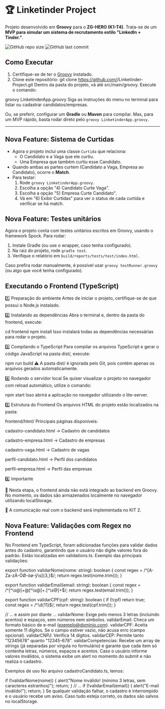 # 🏆 Linketinder Project 

Projeto desenvolvido em **Groovy** para o **ZG-HERO (K1-T4)**. Trata-se de um **MVP para simular um sistema de recrutamento estilo "LinkedIn + Tinder."**.

![GitHub repo size](https://img.shields.io/github/repo-size/MarceloRoner/Linketinder-Project)
![GitHub last commit](https://img.shields.io/github/last-commit/MarceloRoner/Linketinder-Project)

## Como Executar
1. Certifique-se de ter o [Groovy](https://groovy-lang.org/) instalado.
2. Clone este repositório:
   git clone https://github.com/<seu-usuario>/Linketinder-Project.git
Dentro da pasta do projeto, vá até src/main/groovy.
Execute o comando:

groovy LinketinderApp.groovy
Siga as instruções do menu no terminal para listar ou cadastrar candidatos/empresas.


Ou, se preferir, configurar um **Gradle** ou **Maven** para compilar. Mas, para um MVP rápido, basta rodar direto pelo `groovy LinketinderApp.groovy`.

---

## Nova Feature: Sistema de Curtidas
- Agora o projeto inclui uma classe `Curtida` que relaciona:
  - O Candidato e a Vaga que ele curtiu.
  - Uma Empresa que também curtiu esse Candidato.
- Quando ambas as partes curtem (Candidato a Vaga, Empresa ao Candidato), ocorre o **Match**.
- Para testar:
  1. Rode `groovy LinketinderApp.groovy`.
  2. Escolha a opção "4) Candidato Curte Vaga".
  3. Escolha a opção "5) Empresa Curte Candidato".
  4. Vá em "6) Exibir Curtidas" para ver o status de cada curtida e verificar se há match.

## Nova Feature: Testes unitários
  Agora o projeto conta com testes unitários escritos em Groovy, usando o framework Spock. Para rodar:

1. Instale Gradle (ou use o wrapper, caso tenha configurado).
2. Na raiz do projeto, rode `gradle test`.
3. Verifique o relatório em `build/reports/tests/test/index.html`.

Caso prefira rodar manualmente, é possível usar `groovy testRunner.groovy` (ou algo que você tenha configurado).

## Executando o Frontend (TypeScript)

1️⃣ Preparação do ambiente
Antes de iniciar o projeto, certifique-se de que possui o Node.js instalado.

2️⃣ Instalando as dependências
Abra o terminal e, dentro da pasta do frontend, execute:


cd frontend
npm install
Isso instalará todas as dependências necessárias para rodar o projeto.

3️⃣ Compilando o TypeScript
Para compilar os arquivos TypeScript e gerar o código JavaScript na pasta dist/, execute:


npm run build
⚠️ A pasta dist/ é ignorada pelo Git, pois contém apenas os arquivos gerados automaticamente.

4️⃣ Rodando o servidor local
Se quiser visualizar o projeto no navegador com reload automático, utilize o comando:

npm start
Isso abrirá a aplicação no navegador utilizando o lite-server.

5️⃣ Estrutura do Frontend
Os arquivos HTML do projeto estão localizados na pasta:

frontend/html/
Principais páginas disponíveis:

cadastro-candidato.html → Cadastro de candidatos

cadastro-empresa.html → Cadastro de empresas

cadastro-vaga.html → Cadastro de vagas

perfil-candidato.html → Perfil dos candidatos

perfil-empresa.html → Perfil das empresas

6️⃣ Importante

📌 Nesta etapa, o frontend ainda não está integrado ao backend em Groovy. No momento, os dados são armazenados localmente no navegador utilizando localStorage.

📌 A comunicação real com o backend será implementada no KIT 2.

## Nova Feature: Validações com Regex no Frontend
No Frontend em TypeScript, foram adicionadas funções para validar dados antes do cadastro, garantindo que o usuário não digite valores fora do padrão. Estão localizadas em validations.ts.
Exemplo das principais validações:

export function validarNome(nome: string): boolean {
  const regex = /^[A-Za-zÀ-ÖØ-öø-ÿ\s]{3,}$/;
  return regex.test(nome.trim());
}

export function validarEmail(email: string): boolean {
  const regex = /^[^\s@]+@[^\s@]+\.[^\s@]+$/;
  return regex.test(email.trim());
}

export function validarCPF(cpf: string): boolean {
  if (!cpf) return true;  
  const regex = /^\d{11}$/;
  return regex.test(cpf.trim());
}

// ... e assim por diante ...
validarNome: Exige pelo menos 3 letras (incluindo acentos) e espaços, sem números nem símbolos.
validarEmail: Checa um formato básico de e-mail (exemplo@dominio.com).
validarCPF: Aceita somente 11 dígitos. Se o campo estiver vazio, não acusa erro (campo opcional).
validarCNPJ: Verifica 14 dígitos.
validarCEP: Permite tanto "12345678" quanto "12345-678".
validarCompetencias: Recebe um array de strings (já separadas por vírgula no formulário) e garante que cada item só contenha letras, números, espaços e acentos.
Caso o usuário informe valores inválidos, o sistema exibe um alert no momento do submit e não realiza o cadastro.

Exemplos de uso
No arquivo cadastroCandidato.ts, temos:

if (!validarNome(nome)) {
  alert("Nome inválido! (mínimo 3 letras, sem caracteres estranhos)");
  return;
}
// ...
if (!validarEmail(email)) {
  alert("E-mail inválido!");
  return;
}
Se qualquer validação falhar, o cadastro é interrompido e o usuário recebe um aviso. Caso tudo esteja correto, os dados são salvos no localStorage.



